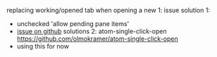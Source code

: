 replacing working/opened tab when opening a new 1: issue
solution 1:
- unchecked 'allow pending pane items'
- [issue on github](https://github.com/atom/tabs/issues/250#issuecomment-174341743)
solutions 2:
atom-single-click-open
https://github.com/olmokramer/atom-single-click-open
- using this for now
